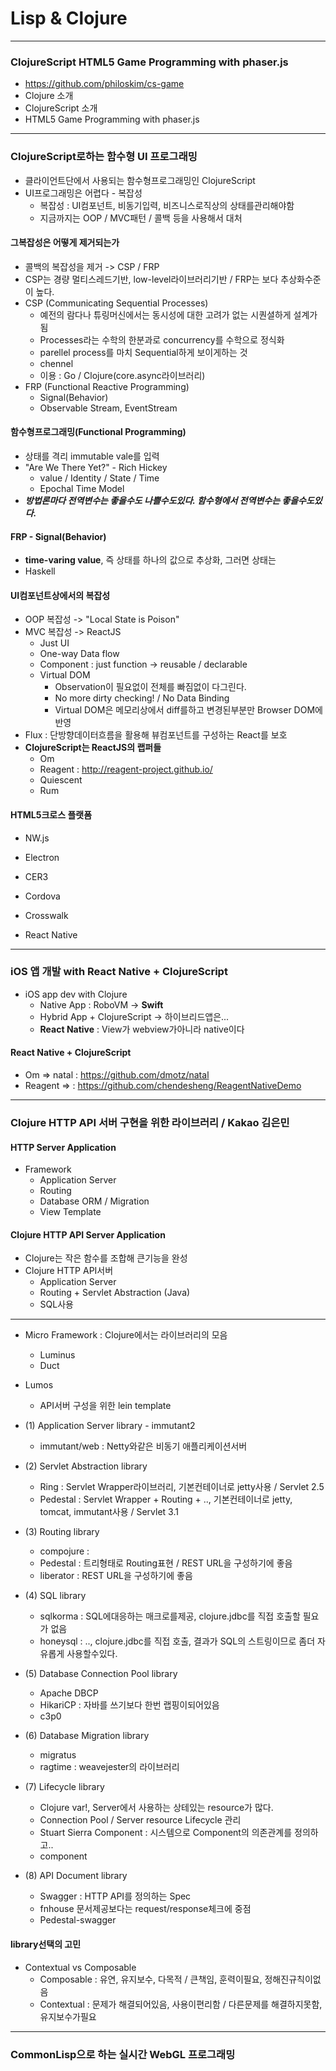 # Lisp & Clojure

---
### ClojureScript HTML5 Game Programming with phaser.js
- https://github.com/philoskim/cs-game
- Clojure 소개
- ClojureScript 소개
- HTML5 Game Programming with phaser.js

---
### ClojureScript로하는 함수형 UI 프로그래밍
- 클라이언트단에서 사용되는 함수형프로그래밍인 ClojureScript
- UI프로그래밍은 어렵다 - 복잡성
   - 복잡성 : UI컴포넌트, 비동기입력, 비즈니스로직상의 상태를관리해야함
   - 지금까지는 OOP / MVC패턴 / 콜백 등을 사용해서 대처

#### 그복잡성은 어떻게 제거되는가
- 콜백의 복잡성을 제거 -> CSP / FRP
- CSP는 경량 멀티스레드기반, low-level라이브러리기반 / FRP는 보다 추상화수준이 높다.
- CSP (Communicating Sequential Processes)
   - 예전의 람다나 튜링머신에서는 동시성에 대한 고려가 없는 시퀀셜하게 설계가됨
   - Processes라는 수학의 한분과로 concurrency를 수학으로 정식화
   - parellel process를 마치 Sequential하게 보이게하는 것
   - chennel
   - 이용 : Go / Clojure(core.async라이브러리)
- FRP (Functional Reactive Programming)
   - Signal(Behavior)
   - Observable Stream, EventStream

#### 함수형프로그래밍(Functional Programming)
- 상태를 격리 immutable vale를 입력
- "Are We There Yet?" - Rich Hickey
   - value / Identity / State / Time
   - Epochal Time Model
- ***방법론마다 전역변수는 좋을수도 나쁠수도있다. 함수형에서 전역변수는 좋을수도있다.***

#### FRP - Signal(Behavior)
- **time-varing value**, 즉 상태를 하나의 값으로 추상화, 그러면 상태는
- Haskell

#### UI컴포넌트상에서의 복잡성
- OOP 복잡성 -> "Local State is Poison"
- MVC 복잡성 -> ReactJS
   - Just UI
   - One-way Data flow
   - Component : just function -> reusable / declarable
   - Virtual DOM
      - Observation이 필요없이 전체를 빠짐없이 다그린다.
      - No more dirty checking! / No Data Binding
      - Virtual DOM은 메모리상에서 diff를하고 변경된부분만 Browser DOM에 반영
- Flux : 단방향데이터흐름을 활용해 뷰컴포넌트를 구성하는 React를 보호
- **ClojureScript는 ReactJS의 랩퍼들**
   - Om
   - Reagent : http://reagent-project.github.io/
   - Quiescent
   - Rum

#### HTML5크로스 플랫폼
- NW.js
- Electron
- CER3

- Cordova
- Crosswalk
- React Native

---
### iOS 앱 개발 with React Native + ClojureScript
- iOS app dev with Clojure
   - Native App : RoboVM -> **Swift**
   - Hybrid App + ClojureScript -> 하이브리드앱은...
   - **React Native** : View가 webview가아니라 native이다

#### React Native + ClojureScript
- Om => natal : https://github.com/dmotz/natal
- Reagent => : https://github.com/chendesheng/ReagentNativeDemo


---
### Clojure HTTP API 서버 구현을 위한 라이브러리 / Kakao 김은민

#### HTTP Server Application
- Framework
   - Application Server
   - Routing
   - Database ORM / Migration
   - View Template

#### Clojure HTTP API Server Application
- Clojure는 작은 함수를 조합해 큰기능을 완성
- Clojure HTTP API서버
   - Application Server
   - Routing + Servlet Abstraction (Java)
   - SQL사용
---

- Micro Framework : Clojure에서는 라이브러리의 모음
   - Luminus
   - Duct
- Lumos
   - API서버 구성을 위한 lein template

- (1) Application Server library - immutant2
   - immutant/web : Netty와같은 비동기 애플리케이션서버
- (2) Servlet Abstraction library
   - Ring : Servlet Wrapper라이브러리, 기본컨테이너로 jetty사용 / Servlet 2.5
   - Pedestal : Servlet Wrapper + Routing + .., 기본컨테이너로 jetty, tomcat, immutant사용 / Servlet 3.1
- (3) Routing library
   - compojure :
   - Pedestal : 트리형태로 Routing표현 / REST URL을 구성하기에 좋음
   - liberator : REST URL을 구성하기에 좋음
- (4) SQL library
   - sqlkorma : SQL에대응하는 매크로를제공, clojure.jdbc를 직접 호출할 필요가 없음
   - honeysql : .., clojure.jdbc를 직접 호출, 결과가 SQL의 스트링이므로 좀더 자유롭게 사용할수있다.
- (5) Database Connection Pool library
   - Apache DBCP
   - HikariCP : 자바를 쓰기보다 한번 랩핑이되어있음
   - c3p0
- (6) Database Migration library
   - migratus
   - ragtime : weavejester의 라이브러리
- (7) Lifecycle library
   - Clojure var!, Server에서 사용하는 상테있는 resource가 많다.
   - Connection Pool / Server resource Lifecycle 관리
   - Stuart Sierra Component : 시스템으로 Component의 의존관계를 정의하고..
   - component
- (8) API Document library
   - Swagger : HTTP API를 정의하는 Spec
   - fnhouse 문서제공보다는 request/response체크에 중점
   - Pedestal-swagger

#### library선택의 고민
- Contextual vs Composable
   - Composable : 유연, 유지보수, 다목적 / 큰책임, 훈력이필요, 정해진규칙이없음
   - Contextual : 문제가 해결되어있음, 사용이편리함 / 다른문제를 해결하지못함, 유지보수가필요

---
### CommonLisp으로 하는 실시간 WebGL 프로그래밍

